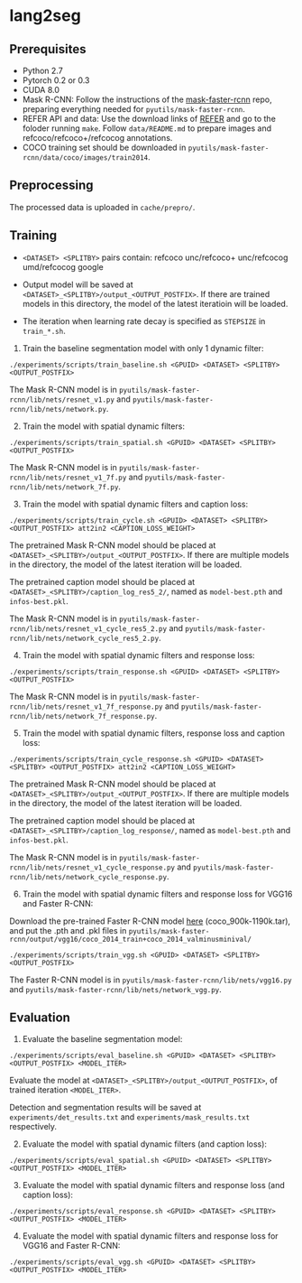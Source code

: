 # lang2seg

## Prerequisites
* Python 2.7
* Pytorch 0.2 or 0.3
* CUDA 8.0
* Mask R-CNN: Follow the instructions of the [mask-faster-rcnn](https://github.com/lichengunc/mask-faster-rcnn) repo, preparing everything needed for `pyutils/mask-faster-rcnn`.
* REFER API and data: Use the download links of [REFER](https://github.com/lichengunc/refer) and go to the foloder running `make`. Follow `data/README.md` to prepare images and refcoco/refcoco+/refcocog annotations.
* COCO training set should be downloaded in `pyutils/mask-faster-rcnn/data/coco/images/train2014`.

## Preprocessing
The processed data is uploaded in `cache/prepro/`.

## Training

* `<DATASET> <SPLITBY>` pairs contain: refcoco unc/refcoco+ unc/refcocog umd/refcocog google

* Output model will be saved at `<DATASET>_<SPLITBY>/output_<OUTPUT_POSTFIX>`. If there are trained models in this directory, the model of the latest iteratioin will be loaded.

* The iteration when learning rate decay is specified as `STEPSIZE` in `train_*.sh`.

1. Train the baseline segmentation model with only 1 dynamic filter:
```
./experiments/scripts/train_baseline.sh <GPUID> <DATASET> <SPLITBY> <OUTPUT_POSTFIX>
```
The Mask R-CNN model is in `pyutils/mask-faster-rcnn/lib/nets/resnet_v1.py` and `pyutils/mask-faster-rcnn/lib/nets/network.py`.

2. Train the model with spatial dynamic filters:
```
./experiments/scripts/train_spatial.sh <GPUID> <DATASET> <SPLITBY> <OUTPUT_POSTFIX>
```
The Mask R-CNN model is in `pyutils/mask-faster-rcnn/lib/nets/resnet_v1_7f.py` and `pyutils/mask-faster-rcnn/lib/nets/network_7f.py`.

3. Train the model with spatial dynamic filters and caption loss:
```
./experiments/scripts/train_cycle.sh <GPUID> <DATASET> <SPLITBY> <OUTPUT_POSTFIX> att2in2 <CAPTION_LOSS_WEIGHT>
```
The pretrained Mask R-CNN model should be placed at `<DATASET>_<SPLITBY>/output_<OUTPUT_POSTFIX>`. If there are multiple models in the directory, the model of the latest iteration will be loaded.

The pretrained caption model should be placed at `<DATASET>_<SPLITBY>/caption_log_res5_2/`, named as `model-best.pth` and `infos-best.pkl`.

The Mask R-CNN model is in `pyutils/mask-faster-rcnn/lib/nets/resnet_v1_cycle_res5_2.py` and `pyutils/mask-faster-rcnn/lib/nets/network_cycle_res5_2.py`.

4. Train the model with spatial dynamic filters and response loss:
```
./experiments/scripts/train_response.sh <GPUID> <DATASET> <SPLITBY> <OUTPUT_POSTFIX>
```
The Mask R-CNN model is in `pyutils/mask-faster-rcnn/lib/nets/resnet_v1_7f_response.py` and `pyutils/mask-faster-rcnn/lib/nets/network_7f_response.py`.

5. Train the model with spatial dynamic filters, response loss and caption loss:
```
./experiments/scripts/train_cycle_response.sh <GPUID> <DATASET> <SPLITBY> <OUTPUT_POSTFIX> att2in2 <CAPTION_LOSS_WEIGHT>
```
The pretrained Mask R-CNN model should be placed at `<DATASET>_<SPLITBY>/output_<OUTPUT_POSTFIX>`. If there are multiple models in the directory, the model of the latest iteration will be loaded.

The pretrained caption model should be placed at `<DATASET>_<SPLITBY>/caption_log_response/`, named as `model-best.pth` and `infos-best.pkl`.

The Mask R-CNN model is in `pyutils/mask-faster-rcnn/lib/nets/resnet_v1_cycle_response.py` and `pyutils/mask-faster-rcnn/lib/nets/network_cycle_response.py`.

6. Train the model with spatial dynamic filters and response loss for VGG16 and Faster R-CNN:

Download the pre-trained Faster R-CNN model [here](https://drive.google.com/drive/folders/0B7fNdx_jAqhtU1laZEhlM09fazA) (coco_900k-1190k.tar), and put the .pth and .pkl files in `pyutils/mask-faster-rcnn/output/vgg16/coco_2014_train+coco_2014_valminusminival/`
```
./experiments/scripts/train_vgg.sh <GPUID> <DATASET> <SPLITBY> <OUTPUT_POSTFIX>
```
The Faster R-CNN model is in `pyutils/mask-faster-rcnn/lib/nets/vgg16.py` and `pyutils/mask-faster-rcnn/lib/nets/network_vgg.py`.

## Evaluation
1. Evaluate the baseline segmentation model:
```
./experiments/scripts/eval_baseline.sh <GPUID> <DATASET> <SPLITBY> <OUTPUT_POSTFIX> <MODEL_ITER>
```
Evaluate the model at `<DATASET>_<SPLITBY>/output_<OUTPUT_POSTFIX>`, of trained iteration `<MODEL_ITER>`.

Detection and segmentation results will be saved at `experiments/det_results.txt` and `experiments/mask_results.txt` respectively.

2. Evaluate the model with spatial dynamic filters (and caption loss):
```
./experiments/scripts/eval_spatial.sh <GPUID> <DATASET> <SPLITBY> <OUTPUT_POSTFIX> <MODEL_ITER>
```

3. Evaluate the model with spatial dynamic filters and response loss (and caption loss):
```
./experiments/scripts/eval_response.sh <GPUID> <DATASET> <SPLITBY> <OUTPUT_POSTFIX> <MODEL_ITER>
```

4. Evaluate the model with spatial dynamic filters and response loss for VGG16 and Faster R-CNN:
```
./experiments/scripts/eval_vgg.sh <GPUID> <DATASET> <SPLITBY> <OUTPUT_POSTFIX> <MODEL_ITER>
```
